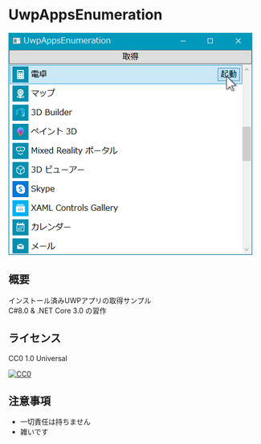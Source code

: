 ﻿# UwpAppsEnumeration
![アプリスクリーンショット](AppImage.png)

## 概要
インストール済みUWPアプリの取得サンプル  
C#8.0 & .NET Core 3.0 の習作

## ライセンス
CC0 1.0 Universal

[![CC0](http://i.creativecommons.org/p/zero/1.0/88x31.png)](LICENSE)

## 注意事項
* 一切責任は持ちません
* 雑いです